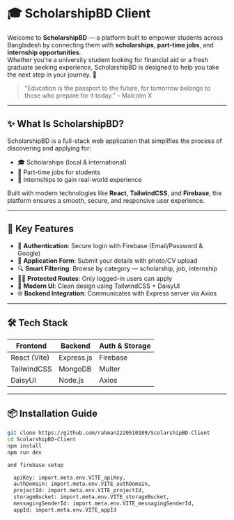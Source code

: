 # 🎓 ScholarshipBD Client

Welcome to **ScholarshipBD** — a platform built to empower students across Bangladesh by connecting them with **scholarships**, **part-time jobs**, and **internship opportunities**.  
Whether you're a university student looking for financial aid or a fresh graduate seeking experience, ScholarshipBD is designed to help you take the next step in your journey. 🌱

> “Education is the passport to the future, for tomorrow belongs to those who prepare for it today.” – Malcolm X

---

## ✨ What Is ScholarshipBD?

ScholarshipBD is a full-stack web application that simplifies the process of discovering and applying for:

- 🎓 Scholarships (local & international)
- 💼 Part-time jobs for students
- 🧪 Internships to gain real-world experience

Built with modern technologies like **React**, **TailwindCSS**, and **Firebase**, the platform ensures a smooth, secure, and responsive user experience.

---

## 🚀 Key Features

- 🔐 **Authentication**: Secure login with Firebase (Email/Password & Google)
- 📄 **Application Form**: Submit your details with photo/CV upload
- 🔍 **Smart Filtering**: Browse by category — scholarship, job, internship
- 🧑‍🎓 **Protected Routes**: Only logged-in users can apply
- 🎨 **Modern UI**: Clean design using TailwindCSS + DaisyUI
- 🌐 **Backend Integration**: Communicates with Express server via Axios

---

## 🛠️ Tech Stack

| Frontend      | Backend         | Auth & Storage |
|---------------|-----------------|----------------|
| React (Vite)  | Express.js      | Firebase       |
| TailwindCSS   | MongoDB         | Multer         |
| DaisyUI       | Node.js         | Axios          |

---

## 📦 Installation Guide

```bash
git clone https://github.com/rahman2220510189/ScolarshipBD-Client
cd ScolarshipBD-Client
npm install
npm run dev

and firebase setup

  apiKey: import.meta.env.VITE_apiKey,
  authDomain: import.meta.env.VITE_authDomain,
  projectId: import.meta.env.VITE_projectId,
  storageBucket: import.meta.env.VITE_storageBucket,
  messagingSenderId: import.meta.env.VITE_messagingSenderId,
  appId: import.meta.env.VITE_appId



